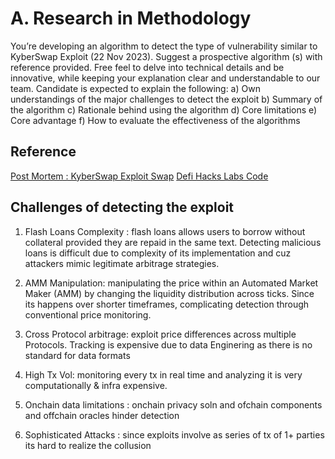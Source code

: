 # A. Research in Methodology

You’re developing an algorithm to detect the type of vulnerability similar to KyberSwap Exploit
(22 Nov 2023). Suggest a prospective algorithm (s) with reference provided. Free feel to delve
into technical details and be innovative, while keeping your explanation clear and
understandable to our team.
Candidate is expected to explain the following:
a) Own understandings of the major challenges to detect the exploit
b) Summary of the algorithm
c) Rationale behind using the algorithm
d) Core limitations
e) Core advantage
f) How to evaluate the effectiveness of the algorithms

## Reference

[Post Mortem : KyberSwap Exploit Swap](https://blog.kyberswap.com/post-mortem-kyberswap-elastic-exploit/#:~:text=Overview%3A%20On%20November%2022%2C%202023,significant%20amount%20of%20assets%20of)
[Defi Hacks Labs Code](https://github.com/SunWeb3Sec/DeFiHackLabs/blob/main/src/test/2023-11/KyberSwap_exp.eth.1.sol)

## Challenges of detecting the exploit

1. Flash Loans Complexity : flash loans allows users to borrow without collateral provided they are repaid in the same text. Detecting malicious loans is difficult due to complexity of its implementation and cuz attackers mimic legitimate arbitrage strategies.

2. AMM Manipulation: manipulating the price within an Automated Market Maker (AMM) by changing the liquidity distribution across ticks. Since its happens over shorter timeframes, complicating detection through conventional price monitoring.

3. Cross Protocol arbitrage: exploit price differences across multiple Protocols. Tracking is expensive due to data Enginering as there is no standard for data formats

4. High Tx Vol: monitoring every tx in real time and analyzing it is very computationally & infra expensive.

5. Onchain data limitations : onchain privacy soln and ofchain components and offchain oracles hinder detection

6. Sophisticated Attacks : since exploits involve as series of tx of 1+ parties its hard to realize the collusion
